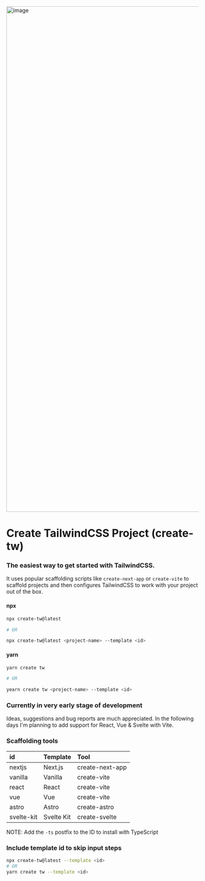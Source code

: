 <img width="1322" alt="image" src="https://user-images.githubusercontent.com/23008566/183284102-fbcad3da-2669-450c-b6f1-00c73a431d64.png">

# Create TailwindCSS Project (create-tw)
### The easiest way to get started with TailwindCSS.
It uses popular scaffolding scripts like `create-next-app` or `create-vite` to scaffold projects and then configures TailwindCSS to work with your project out of the box.

#### npx
```bash
npx create-tw@latest

# OR

npx create-tw@latest <project-name> --template <id>
```
#### yarn
```bash
yarn create tw

# OR

yearn create tw <project-name> --template <id> 
```

### Currently in very early stage of development
Ideas, suggestions and bug reports are much appreciated.
In the following days I'm planning to add support for React, Vue & Svelte with Vite. 



### Scaffolding tools

|id        | Template   | Tool            |
|:---------|:-----------|:----------------|
|nextjs    | Next.js    | create-next-app |
|vanilla   | Vanilla    | create-vite     |
|react     | React      | create-vite     |
|vue       | Vue        | create-vite     |
|astro     | Astro      | create-astro    |
|svelte-kit| Svelte Kit | create-svelte   |

NOTE: Add the `-ts` postfix to the ID to install with TypeScript

### Include template id to skip input steps

```bash
npx create-tw@latest --template <id>
# OR
yarn create tw --template <id>
```
